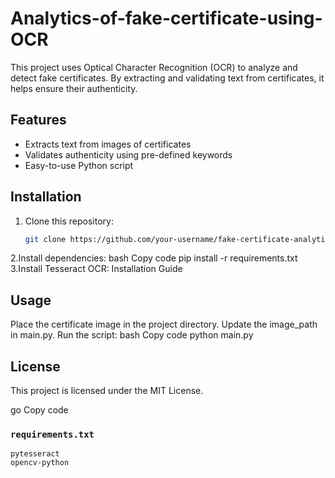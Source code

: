 # Analytics-of-fake-certificate-using-OCR

This project uses Optical Character Recognition (OCR) to analyze and detect fake certificates. By extracting and validating text from certificates, it helps ensure their authenticity.

## Features
- Extracts text from images of certificates
- Validates authenticity using pre-defined keywords
- Easy-to-use Python script

## Installation
1. Clone this repository:
   ```bash
   git clone https://github.com/your-username/fake-certificate-analytics.git
2.Install dependencies:
bash
Copy code
pip install -r requirements.txt
3.Install Tesseract OCR: Installation Guide
## Usage
Place the certificate image in the project directory.
Update the image_path in main.py.
Run the script:
bash
Copy code
python main.py
## License
This project is licensed under the MIT License.

go
Copy code

### `requirements.txt`
```plaintext
pytesseract
opencv-python
